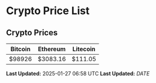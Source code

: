 # Crypto Price List

## Crypto Prices
| Bitcoin | Ethereum | Litecoin |
| ------- | -------- | -------- |
| $98926 | $3083.16 | $111.05 |
**Last Updated:** 2025-01-27 06:58 UTC
**Last Updated:** $DATE$
